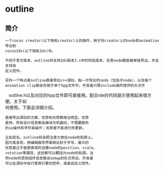 outline
=======
简介
-------
    一个cocos creator(以下简称creator)上的插件，用于将creator上的node和animation导出到  
    cocos2dx(以下简称2dx)中。
    
    不同于官方版本，outline将支持2dx版本3.x中的较低版本，任意node都能被单独导出，并且支持自  
    定义控件。
    
    另外一个特点是outline直接导出c++源码，每一次导出的node（包括子node），以及每个  
    animation clip都会存放于单个hpp文件中，开发者只需include插件提供的头文件  
    outline.h以及对应的hpp文件即可直接用。配合ide的代码提示使用起来很方便。关于如  
    何使用，下面会详细介绍。
    
    直接导出源码的方案，优势和劣势都相当明显。优势  
    是快，所有设计信息都会编译为机器码，不需要额外  
    的io操作和字符串操作；劣势是不能进行热更新。
    
    正如其名，outline将会把注意力放在node的轮廓上。  
    因为我发现，用编辑器写界面相比较于手写，最大的  
    优势莫过于能够直观的设置node的position、scale、  
    rotation等属性，这些都可以概括为node的轮廓。当  
    然node的其他组件信息都会以map的形式导出，开发者  
    可以在源码中自行使用引擎的控件，或者自定义控件。
